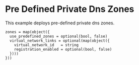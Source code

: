 # Pre Defined Private Dns Zones

This example deploys pre-defined private dns zones.

```hcl
zones = map(object({
  use_predefined_zones = optional(bool, false)
  virtual_network_links = optional(map(object({
    virtual_network_id   = string
    registration_enabled = optional(bool, false)
  })))
}))
```
